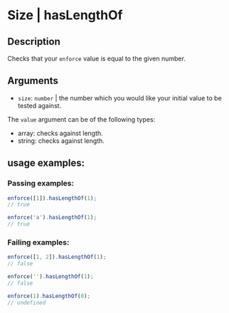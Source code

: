 # Size | hasLengthOf

## Description
Checks that your `enforce` value is equal to the given number.

## Arguments
* `size`: `number` | the number which you would like your initial value to be tested against.

The `value` argument can be of the following types:
* array: checks against length.
* string: checks against length.

## usage examples:

### Passing examples:
```js
enforce([1]).hasLengthOf(1);
// true
```

```js
enforce('a').hasLengthOf(1);
// true
```

### Failing examples:
```js
enforce([1, 2]).hasLengthOf(1);
// false
```

```js
enforce('').hasLengthOf(1);
// false
```

```js
enforce(1).hasLengthOf(0);
// undefined
```